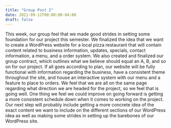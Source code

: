 ```yaml
---
title: "Group Post 2"
date: 2021-09-12T00:00:00-04:00
draft: false
---
```


This week, our group feel that we made good strides in setting some foundation for our project this
semester. We finalized the idea that we want to create a WordPress website for a local pizza 
restaurant that will contain content related to business information, updates, specials, contact
information, a menu, and a order system. We also created and finalized our group contract, which 
outlines what we believe should equal an A, B, and so on for our project. If all goes according to 
plan, our website will be fully functional with information regarding the business, have a consistent 
theme throughout the site, and house an interactive system with our menu and a feature to place to
orders. We feel that we are all on the same page regarding what direction we are headed for the 
project, so we feel that is going well. One thing we feel we could improve on going forward is getting
a more consistent schedule down when it comes to working on the project. Our next step will probably 
include getting a more concrete idea of the exact content we want to include on the different sections
of our WordPress idea as well as making some strides in setting up the barebones of our WordPress site.
